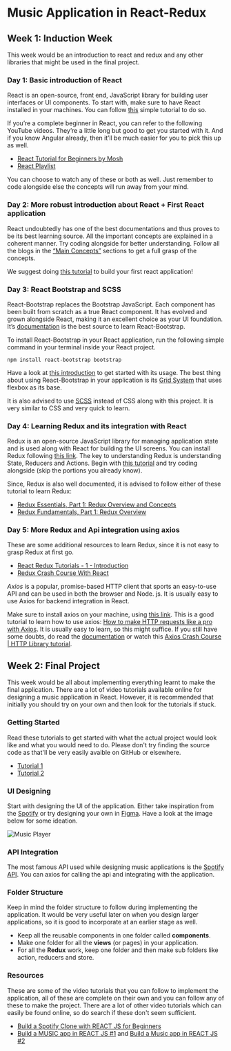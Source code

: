 # Music Application in React-Redux

## Week 1: Induction Week
This week would be an introduction to react and redux and any other libraries that might be used in the final project.

### Day 1: Basic introduction of React
React is an open-source, front end, JavaScript library for building user interfaces or UI components. To start with, make sure to have React installed in your machines. You can follow [this](https://reactjs.org/docs/create-a-new-react-app.html#create-react-app) simple tutorial to do so. 

If you’re a complete beginner in React, you can refer to the following YouTube videos. They’re a little long but good to get you started with it. And if you know Angular already, then it’ll be much easier for you to pick this up as well.
- [React Tutorial for Beginners by Mosh](https://www.youtube.com/watch?v=Ke90Tje7VS0) 
- [React Playlist](https://www.youtube.com/watch?v=QFaFIcGhPoM&list=PLC3y8-rFHvwgg3vaYJgHGnModB54rxOk3)

You can choose to watch any of these or both as well. Just remember to code alongside else the concepts will run away from your mind.

### Day 2: More robust introduction about React + First React application
React undoubtedly has one of the best documentations and thus proves to be its best learning source. All the important concepts are explained in a coherent manner. Try coding alongside for better understanding. Follow all the blogs in the [“Main Concepts”](https://reactjs.org/docs/hello-world.html) sections to get a full grasp of the concepts.

We suggest doing [this tutorial](https://reactjs.org/tutorial/tutorial.html) to build your first react application! 

### Day 3: React Bootstrap and SCSS
React-Bootstrap replaces the Bootstrap JavaScript. Each component has been built from scratch as a true React component. It has evolved and grown alongside React, making it an excellent choice as your UI foundation. It’s [documentation](https://react-bootstrap.github.io/) is the best source to learn React-Bootstrap.

To install React-Bootstrap in your React application, run the following simple command in your terminal inside your React project. 

`npm install react-bootstrap bootstrap`

Have a look at [this introduction](https://react-bootstrap.github.io/getting-started/introduction/) to get started with its usage. The best thing about using React-Bootstrap in your application is its [Grid System](https://react-bootstrap.github.io/layout/grid/) that uses flexbox as its base.

It is also advised to use [SCSS](https://sass-lang.com/) instead of CSS along with this project. It is very similar to CSS and very quick to learn. 

### Day 4: Learning Redux and its integration with React
Redux is an open-source JavaScript library for managing application state and is used along with React for building the UI screens. You can install Redux following [this link](https://redux.js.org/introduction/getting-started#installation).
The key to understanding Redux is understanding State, Reducers and Actions. Begin with [this tutorial](https://youtu.be/poQXNp9ItL4) and try coding alongside (skip the portions you already know).

Since, Redux is also well documented, it is advised to follow either of these tutorial to learn Redux:
- [Redux Essentials, Part 1: Redux Overview and Concepts](https://redux.js.org/tutorials/essentials/part-1-overview-concepts)
- [Redux Fundamentals, Part 1: Redux Overview](https://redux.js.org/tutorials/fundamentals/part-1-overview)

### Day 5: More Redux and Api integration using axios
These are some additional resources to learn Redux, since it is not easy to grasp Redux at first go.
- [React Redux Tutorials - 1 - Introduction](https://www.youtube.com/watch?v=9boMnm5X9ak&list=PLC3y8-rFHvwheJHvseC3I0HuYI2f46oAK)
- [Redux Crash Course With React](https://www.youtube.com/watch?v=93p3LxR9xfM)  

*Axios* is a popular, promise-based HTTP client that sports an easy-to-use API and can be used in both the browser and Node. js. It is usually easy to use Axios for backend integration in React. 

Make sure to install axios on your machine, using [this link](https://www.npmjs.com/package/axios#installing). 
This is a good tutorial to learn how to use axios: [How to make HTTP requests like a pro with Axios](https://blog.logrocket.com/how-to-make-http-requests-like-a-pro-with-axios/). It is usually easy to learn, so this might suffice. If you still have some doubts, do read the [documentation](https://www.npmjs.com/package/axios) or watch this [Axios Crash Course | HTTP Library tutorial](https://youtu.be/6LyagkoRWYA). 

## Week 2: Final Project
This week would be all about implementing everything learnt to make the final application. There are a lot of video tutorials available online for designing a music application in React. However, it is recommended that initially you should try on your own and then look for the tutorials if stuck.

### Getting Started
Read these tutorials to get started with what the actual project would look like and what you would need to do. Please don't try finding the source code as that'll be very easily avaible on GitHub or elsewhere.
- [Tutorial 1](https://www.creativebloq.com/how-to/build-a-simple-music-player-with-react)
- [Tutorial 2](https://medium.com/@anuragbhattacharjee/diy-music-player-with-react-js-309d63cfbcba)

### UI Designing 
Start with designing the UI of the application. Either take inspiration from the [Spotify](https://www.spotify.com/) or try designing your own in [Figma](https://www.figma.com/). Have a look at the image below for some ideation. 

![Music Player](https://reactnativeexample.com/content/images/2019/07/React-Native-Music-App.jpg)

### API Integration
The most famous API used while designing music applications is the [Spotify API](https://developer.spotify.com/documentation/web-api/). You can axios for calling the api and integrating with the application.

### Folder Structure
Keep in mind the folder structure to follow during implementing the application. It would be very useful later on when you design larger applications, so it is good to incorporate at an earlier stage as well.
- Keep all the reusable components in one folder called **components**.
- Make one folder for all the **views** (or pages) in your application.
- For all the **Redux** work, keep one folder and then make sub folders like action, reducers and store. 

### Resources
These are some of the video tutorials that you can follow to implement the application, all of these are complete on their own and you can follow any of these to make the project. There are a lot of other video tutorials which can easily be found online, so do search if these don't seem sufficient.
- [Build a Spotify Clone with REACT JS for Beginners](https://youtu.be/pnkuI8KXW_8)
- [Build a MUSIC app in REACT JS #1](https://youtu.be/3ourkSxbd0Y) and [Build a Music app in REACT JS #2](https://youtu.be/M4TTeSVX3HI) 
